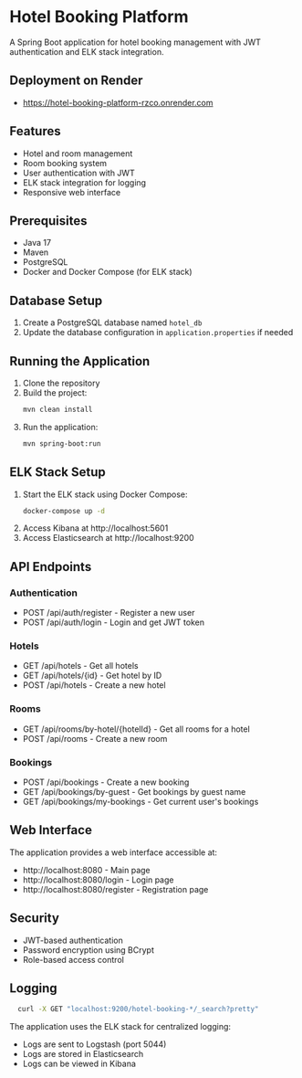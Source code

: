# Hotel Booking Platform

A Spring Boot application for hotel booking management with JWT authentication and ELK stack integration.

## Deployment on Render
- https://hotel-booking-platform-rzco.onrender.com

## Features 

- Hotel and room management
- Room booking system
- User authentication with JWT
- ELK stack integration for logging
- Responsive web interface

## Prerequisites

- Java 17
- Maven
- PostgreSQL
- Docker and Docker Compose (for ELK stack)

## Database Setup

1. Create a PostgreSQL database named `hotel_db`
2. Update the database configuration in `application.properties` if needed

## Running the Application

1. Clone the repository
2. Build the project:
   ```bash
   mvn clean install
   ```
3. Run the application:
   ```bash
   mvn spring-boot:run
   ```

## ELK Stack Setup

1. Start the ELK stack using Docker Compose:
   ```bash
   docker-compose up -d
   ```
2. Access Kibana at http://localhost:5601
3. Access Elasticsearch at http://localhost:9200

## API Endpoints

### Authentication
- POST /api/auth/register - Register a new user
- POST /api/auth/login - Login and get JWT token

### Hotels
- GET /api/hotels - Get all hotels
- GET /api/hotels/{id} - Get hotel by ID
- POST /api/hotels - Create a new hotel

### Rooms
- GET /api/rooms/by-hotel/{hotelId} - Get all rooms for a hotel
- POST /api/rooms - Create a new room

### Bookings
- POST /api/bookings - Create a new booking
- GET /api/bookings/by-guest - Get bookings by guest name
- GET /api/bookings/my-bookings - Get current user's bookings

## Web Interface

The application provides a web interface accessible at:
- http://localhost:8080 - Main page
- http://localhost:8080/login - Login page
- http://localhost:8080/register - Registration page

## Security

- JWT-based authentication
- Password encryption using BCrypt
- Role-based access control

## Logging
```bash
  curl -X GET "localhost:9200/hotel-booking-*/_search?pretty"
```
The application uses the ELK stack for centralized logging:
- Logs are sent to Logstash (port 5044)
- Logs are stored in Elasticsearch
- Logs can be viewed in Kibana